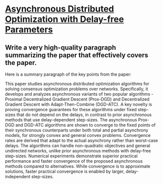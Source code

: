 # [Asynchronous Distributed Optimization with Delay-free Parameters](https://arxiv.org/abs/2312.06508)

## Write a very high-quality paragraph summarizing the paper that effectively covers the paper.

 Here is a summary paragraph of the key points from the paper:

This paper studies asynchronous distributed optimization algorithms for solving consensus optimization problems over networks. Specifically, it develops and analyzes asynchronous variants of two popular algorithms - Proximal Decentralized Gradient Descent (Prox-DGD) and Decentralized Gradient Descent with Adapt-Then-Combine (DGD-ATC). A key novelty is proving convergence guarantees for these algorithms under fixed step-sizes that do not depend on the delays, in contrast to prior asynchronous methods that use delay-dependent step-sizes. The asynchronous Prox-DGD and DGD-ATC algorithms are shown to converge to the fixed points of their synchronous counterparts under both total and partial asynchrony models, for strongly convex and general convex problems. Convergence rates are derived that adapt to the actual asynchrony rather than worst-case delays. The algorithms can handle non-quadratic objectives and general undirected networks, unlike prior asynchronous methods with delay-free step-sizes. Numerical experiments demonstrate superior practical performance and faster convergence of the proposed asynchronous methods compared to alternatives. While convergence is to approximate solutions, faster practical convergence is enabled by larger, delay-independent step-sizes.
